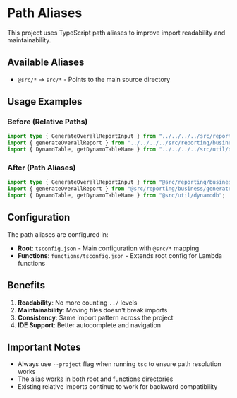 # Path Aliases

This project uses TypeScript path aliases to improve import readability and maintainability.

## Available Aliases

- `@src/*` → `src/*` - Points to the main source directory

## Usage Examples

### Before (Relative Paths)

```typescript
import type { GenerateOverallReportInput } from "../../../../src/reporting/business/generate_overall_report";
import { generateOverallReport } from "../../../../src/reporting/business/generate_overall_report";
import { DynamoTable, getDynamoTableName } from "../../../../src/util/dynamodb";
```

### After (Path Aliases)

```typescript
import type { GenerateOverallReportInput } from "@src/reporting/business/generate_overall_report";
import { generateOverallReport } from "@src/reporting/business/generate_overall_report";
import { DynamoTable, getDynamoTableName } from "@src/util/dynamodb";
```

## Configuration

The path aliases are configured in:

- **Root**: `tsconfig.json` - Main configuration with `@src/*` mapping
- **Functions**: `functions/tsconfig.json` - Extends root config for Lambda functions

## Benefits

1. **Readability**: No more counting `../` levels
2. **Maintainability**: Moving files doesn't break imports
3. **Consistency**: Same import pattern across the project
4. **IDE Support**: Better autocomplete and navigation

## Important Notes

- Always use `--project` flag when running `tsc` to ensure path resolution works
- The alias works in both root and functions directories
- Existing relative imports continue to work for backward compatibility
